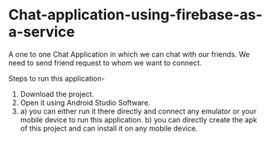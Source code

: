 # Chat-application-using-firebase-as-a-service
A one to one Chat Application in which we can chat with our friends. We need to send friend request to whom we want to connect.

Steps to run this application-
1. Download the project.
2. Open it using Android Studio Software.
3. a) you can either run it there directly and connect any emulator or your mobile device to run this application.
   b) you can directly create the apk of this project and can install it on any mobile device.
